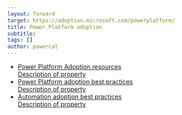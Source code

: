 ```yaml
---
layout: forward
target: https://adoption.microsoft.com/powerplatform/
title: Power Platform adoption
subtitle: 
tags: []
author: powercat
---
```



<div>
    <ul class="uk-nav uk-nav-secondary">
        <li class="uk-active"><a href="https://adoption.microsoft.com/powerplatform/"><div>Power Platform Adoption resources <div class="uk-nav-subtitle">Description of property</div></div></a></li>
        <li class="uk-active"><a href="https://learn.microsoft.com/power-platform/guidance/adoption/methodology"><div>Power Platform adoption best practices<div class="uk-nav-subtitle">Description of property</div></div></a></li>
        <li class="uk-active"><a href="https://learn.microsoft.com/power-automate/guidance/automation-coe/overview"><div>Automation adoption best practices<div class="uk-nav-subtitle">Description of property</div></div></a></li>
    </ul>
</div>